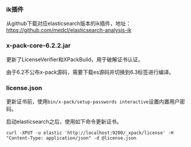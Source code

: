 
### ik插件

从github下载对应elasticsearch版本的ik插件，地址：https://github.com/medcl/elasticsearch-analysis-ik

### x-pack-core-6.2.2.jar

更新了LicenseVerifier和XPackBuild，用于破解证书认证。

由于6.2不公布x-pack源码，需要下载es源码并切换到6.3标签进行编译。

### license.json

更新证书前，使用`bin/x-pack/setup-passwords interactive`设置内置用户密码。

启动elasticsearch之后，使用如下命令更新证书。

```shell
curl -XPUT -u elastic 'http://localhost:9200/_xpack/license' -H "Content-Type: application/json" -d @license.json
```

